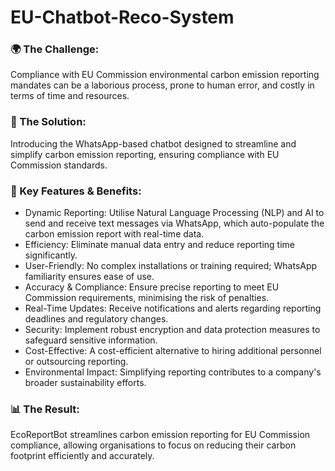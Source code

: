 # EU-Chatbot-Reco-System

### 🌍 The Challenge:
Compliance with EU Commission environmental carbon emission reporting mandates can be a laborious process, prone to human error, and costly in terms of time and resources.

### 🤖 The Solution:
Introducing the WhatsApp-based chatbot designed to streamline and simplify carbon emission reporting, ensuring compliance with EU Commission standards.

### 🔑 Key Features & Benefits:
- Dynamic Reporting: Utilise Natural Language Processing (NLP) and AI to send and receive text messages via WhatsApp, which auto-populate the carbon emission report with real-time data.
- Efficiency: Eliminate manual data entry and reduce reporting time significantly.
- User-Friendly: No complex installations or training required; WhatsApp familiarity ensures ease of use.
- Accuracy & Compliance: Ensure precise reporting to meet EU Commission requirements, minimising the risk of penalties.
- Real-Time Updates: Receive notifications and alerts regarding reporting deadlines and regulatory changes.
- Security: Implement robust encryption and data protection measures to safeguard sensitive information.
- Cost-Effective: A cost-efficient alternative to hiring additional personnel or outsourcing reporting.
- Environmental Impact: Simplifying reporting contributes to a company's broader sustainability efforts.

### 📊 The Result:
EcoReportBot streamlines carbon emission reporting for EU Commission compliance, allowing organisations to focus on reducing their carbon footprint efficiently and accurately.
